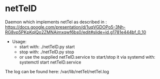 # netTelD
Daemon which implements netTel as described in : https://docs.google.com/presentation/d/1uqVGDOPo5-3Nh-RG8vp5PKpKqlQo2ZMNAimxqwf6bs0/edit#slide=id.g1781e444bf_0_10


- Usage:
  * start with: ./netTelD.py start
  * stop with: ./netTelD.py stop
  * or use the supplied netTelD.service to start/stop it via systemd with: systemctl start netTelD.service
  
The log can be found here: /var/lib/netTel/netTel.log